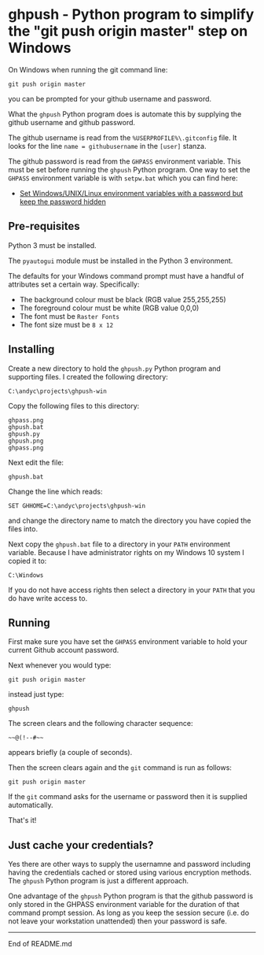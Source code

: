 # ghpush - Python program to simplify the "git push origin master" step on Windows

On Windows when running the git command line:

```
git push origin master
```

you can be prompted for your github username and password.

What the `ghpush` Python program does is automate this by supplying the github
username and github password.

The github username is read from the `%USERPROFILE%\.gitconfig` file.
It looks for the line `name = githubusername` in the `[user]` stanza.

The github password is read from the `GHPASS` environment variable.
This must be set before running the `ghpush` Python program.  One way to set
the `GHPASS` environment variable is with `setpw.bat` which you can
find here:

* [Set Windows/UNIX/Linux environment variables with a password but keep the password hidden](https://github.com/andycranston/setpw)

## Pre-requisites

Python 3 must be installed.

The `pyautogui` module must be installed in the Python 3 environment.

The defaults for your Windows command prompt must have a handful of
attributes set a certain way.  Specifically:

+ The background colour must be black (RGB value 255,255,255)
+ The foreground colour must be white (RGB value 0,0,0)
+ The font must be `Raster Fonts`
+ The font size must be `8 x 12`

## Installing

Create a new directory to hold the `ghpush.py` Python program and supporting files.
I created the following directory:

```
C:\andyc\projects\ghpush-win
```

Copy the following files to this directory:

```
ghpass.png
ghpush.bat
ghpush.py
ghpush.png
ghpass.png
```

Next edit the file:

```
ghpush.bat
```

Change the line which reads:

```
SET GHHOME=C:\andyc\projects\ghpush-win
```

and change the directory name to match the directory you have copied the files into.

Next copy the `ghpush.bat` file to a directory in your `PATH` environment variable.
Because I have administrator rights on my Windows 10 system I copied it to:

```
C:\Windows
```

If you do not have access rights then select a directory in your `PATH` that you do
have write access to.

## Running

First make sure you have set the `GHPASS` environment variable to hold your
current Github account password.

Next whenever you would type:

```
git push origin master
```

instead just type:

```
ghpush
```

The screen clears and the following character sequence:

```
~~@(!--#~~
```

appears briefly (a couple of seconds).

Then the screen clears again and the `git` command is run as follows:

```
git push origin master
```

If the `git` command asks for the username or password then it is supplied automatically.

That's it!

##

## Just cache your credentials?

Yes there are other ways to supply the usernamne and password
including having the credentials cached or stored using various encryption
methods.  The `ghpush` Python program is just a different approach.

One advantage of the `ghpush` Python program is that the github password
is only stored in the GHPASS environment variable for the duration of
that command prompt session.  As long as you keep the session secure (i.e. do
not leave your workstation unattended) then your password is safe.

---------------------------------------------
End of README.md
